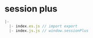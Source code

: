 # session plus
```js
|-
  |- index.es.js // import export
  |- index.js.js // window.sessionPlus
```

